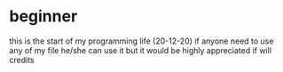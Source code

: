 # beginner
this is the start of my programming life (20-12-20)
if anyone need to use any of my file he/she  can use it but it would be highly appreciated if will credits
